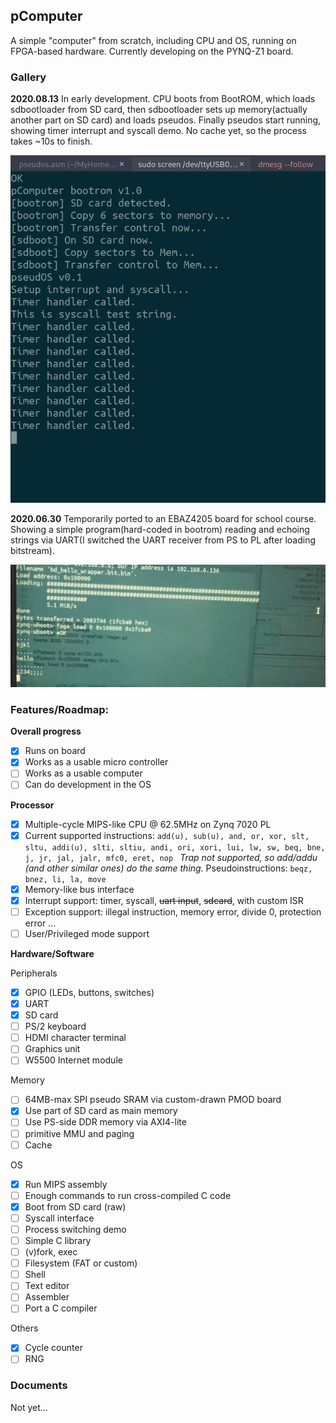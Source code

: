 ## pComputer

A simple "computer" from scratch, including CPU and OS, running on FPGA-based hardware. Currently developing on the PYNQ-Z1 board. 

### Gallery

**2020.08.13**  In early development. CPU boots from BootROM, which loads sdbootloader from SD card, then sdbootloader sets up memory(actually another part on SD card) and loads pseudos. Finally pseudos start running, showing timer interrupt and syscall demo. No cache yet, so the process takes ~10s to finish. 

![](doc/src/gallery-2020-0813.png)

**2020.06.30** Temporarily ported to an EBAZ4205 board for school course. Showing a simple program(hard-coded in bootrom) reading and echoing strings via UART(I switched the UART receiver from PS to PL after loading bitstream). 

![](doc/src/gallery-2020-0630.png)

### Features/Roadmap:

**Overall progress**

- [x] Runs on board
- [x] Works as a usable micro controller
- [ ] Works as a usable computer
- [ ] Can do development in the OS

**Processor**

- [x] Multiple-cycle MIPS-like CPU @ 62.5MHz on Zynq 7020 PL
- [x] Current supported instructions: `add(u), sub(u), and, or, xor, slt, sltu, addi(u), slti, sltiu, andi, ori, xori, lui, lw, sw, beq, bne, j, jr, jal, jalr, mfc0, eret, nop ` *Trap not supported, so add/addu (and other similar ones) do the same thing.* Pseudoinstructions: `beqz, bnez, li, la, move`
- [x] Memory-like bus interface
- [x] Interrupt support: timer, syscall, ~~uart input~~, ~~sdcard~~, with custom ISR
- [ ] Exception support: illegal instruction, memory error, divide 0, protection error ...
- [ ] User/Privileged mode support

**Hardware/Software**

Peripherals

- [x] GPIO (LEDs, buttons, switches)
- [x] UART
- [x] SD card
- [ ] PS/2 keyboard
- [ ] HDMI character terminal
- [ ] Graphics unit
- [ ] W5500 Internet module

Memory

- [ ] 64MB-max SPI pseudo SRAM via custom-drawn PMOD board
- [x] Use part of SD card as main memory
- [ ] Use PS-side DDR memory via AXI4-lite
- [ ] primitive MMU and paging
- [ ] Cache

OS

- [x] Run MIPS assembly
- [ ] Enough commands to run cross-compiled C code
- [x] Boot from SD card (raw)
- [ ] Syscall interface
- [ ] Process switching demo
- [ ] Simple C library
- [ ] (v)fork, exec
- [ ] Filesystem (FAT or custom)
- [ ] Shell
- [ ] Text editor
- [ ] Assembler
- [ ] Port a C compiler

Others

- [x] Cycle counter
- [ ] RNG

### Documents

Not yet...